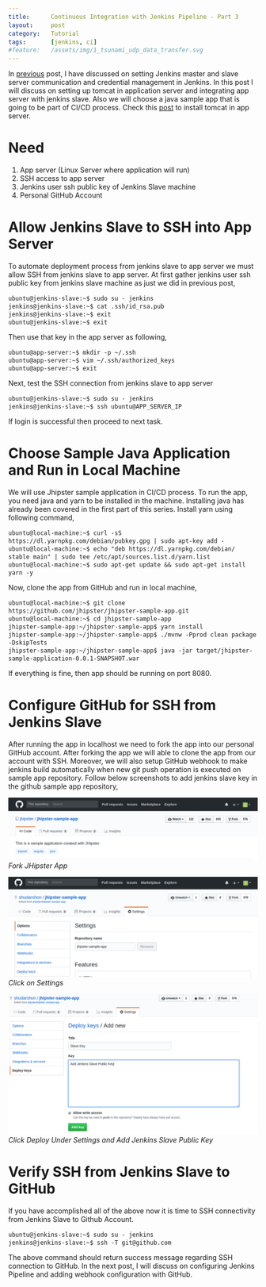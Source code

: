 ```yaml
---
title:      Continuous Integration with Jenkins Pipeline - Part 3
layout:     post
category:   Tutorial
tags: 	    [jenkins, ci]
#feature:   /assets/img/1_tsunami_udp_data_transfer.svg
---
```

In [previous](http://shudarshon.com/2018-02-25/Jenkins-2.html) post, I have discussed on setting Jenkins master and slave server communication and credential management in Jenkins. In this post I will discuss on setting up tomcat in application server and integrating app server with jenkins slave. Also we will choose a java sample app that is going to be part of CI/CD process. Check this [post](http://shudarshon.com/2018-03-04/Tomcat-Ansible.html) to install tomcat in app server.

<!--more-->

# Need

1. App server (Linux Server where application will run)
2. SSH access to app server
3. Jenkins user ssh public key of Jenkins Slave machine
4. Personal GitHub Account

# Allow Jenkins Slave to SSH into App Server

To automate deployment process from jenkins slave to app server we must allow SSH from jenkins slave to app server. At first gather jenkins user ssh public key from jenkins slave machine as just we did in previous post,

```shell
ubuntu@jenkins-slave:~$ sudo su - jenkins
jenkins@jenkins-slave:~$ cat .ssh/id_rsa.pub
jenkins@jenkins-slave:~$ exit
ubuntu@jenkins-slave:~$ exit
```

Then use that key in the app server as following,

```shell
ubuntu@app-server:~$ mkdir -p ~/.ssh
ubuntu@app-server:~$ vim ~/.ssh/authorized_keys
ubuntu@app-server:~$ exit
```

Next, test the SSH connection from jenkins slave to app server

```shell
ubuntu@jenkins-slave:~$ sudo su - jenkins
jenkins@jenkins-slave:~$ ssh ubuntu@APP_SERVER_IP
```
If login is successful then proceed to next task.


# Choose Sample Java Application and Run in Local Machine

We will use Jhipster sample application in CI/CD process. To run the app, you need java and yarn to be installed in the machine. Installing java has already been covered in the
first part of this series. Install yarn using following command,

```shell
ubuntu@local-machine:~$ curl -sS https://dl.yarnpkg.com/debian/pubkey.gpg | sudo apt-key add -
ubuntu@local-machine:~$ echo "deb https://dl.yarnpkg.com/debian/ stable main" | sudo tee /etc/apt/sources.list.d/yarn.list
ubuntu@local-machine:~$ sudo apt-get update && sudo apt-get install yarn -y
```

Now, clone the app from GitHub and run in local machine,

```shell
ubuntu@local-machine:~$ git clone https://github.com/jhipster/jhipster-sample-app.git
ubuntu@local-machine:~$ cd jhipster-sample-app
jhipster-sample-app:~/jhipster-sample-app$ yarn install
jhipster-sample-app:~/jhipster-sample-app$ ./mvnw -Pprod clean package -DskipTests
jhipster-sample-app:~/jhipster-sample-app$ java -jar target/jhipster-sample-application-0.0.1-SNAPSHOT.war
```

If everything is fine, then app should be running on port 8080.

# Configure GitHub for SSH from Jenkins Slave

After running the app in localhost we need to fork the app into our personal GitHub account. After forking the app we will able to clone the app from our account with SSH. Moreover, we will also setup GitHub webhook to make jenkins build automatically when new git push operation is executed on sample app repository. Follow below screenshots to add jenkins slave key in the github sample app repository,

![Fork Java App](/assets/img/2018-03-04-1.png)*Fork JHipster App*

![GitHub Setting](/assets/img/2018-03-04-2.png)*Click on Settings*

![GitHub Setting](/assets/img/2018-03-04-3.png)*Click Deploy Under Settings and Add Jenkins Slave Public Key*


# Verify SSH from Jenkins Slave to GitHub

If you have accomplished all of the above now it is time to SSH connectivity from Jenkins Slave to Github Account.

```shell
ubuntu@jenkins-slave:~$ sudo su - jenkins
jenkins@jenkins-slave:~$ ssh -T git@github.com
```

The above command should return success message regarding SSH connection to GitHub. In the next post, I will discuss on configuring Jenkins Pipeline and adding webhook configuration with GitHub.
